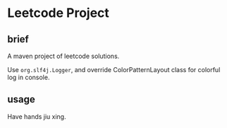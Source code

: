 # Leetcode Project
## brief
A maven project of leetcode solutions.

Use `org.slf4j.Logger`, and override ColorPatternLayout class for colorful log in console.

## usage
Have hands jiu xing.
